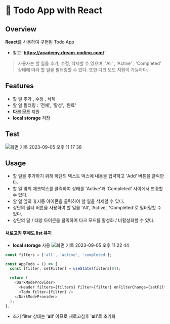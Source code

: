 # 📕 Todo App with React

## Overview

**React**를 사용하여 구현된 Todo App

- 참고 **'https://academy.dream-coding.com/'**

> 사용자는 할 일을 추가, 수정, 삭제할 수 있으며, 'All' , 'Active' , 'Completed' 상태에 따라 할 일을 필터링할 수 있다. 또한 다크 모드 지원이 가능하다.

## Features

- 할 일 추가 , 수정 , 삭제
- 할 일 필터링 : '전체', '활성', '완료'
- **다크 모드** 지원
- **local storage** 저장

## Test

![화면 기록 2023-09-05 오후 11 17 38](https://github.com/Tultae/other-react-todo-app/assets/129868019/9e3bf369-916d-4029-b6eb-72c07bf4d5a1)

## Usage

- 할 일을 추가하기 위해 하단의 텍스트 박스에 내용을 입력하고 'Add' 버튼을 클릭한다.
- 할 일 옆의 체크박스를 클릭하여 상태를 'Active'과 'Completed' 사이에서 변경할 수 있다.
- 할 일 옆의 휴지통 아이콘을 클릭하여 할 일을 삭제할 수 있다.
- 상단의 필터 버튼을 사용하여 할 일을 'All', 'Active', 'Completed'로 필터링할 수 있다.
- 상단의 달 / 태양 아이콘을 클릭하여 다크 모드를 활성화 / 비활성화할 수 있다.

#### 새로고침 후에도 list 유지

- **local storage** 사용
  ![화면 기록 2023-09-05 오후 11 22 44](https://github.com/Tultae/other-react-todo-app/assets/129868019/0132b566-4a30-4ec1-919e-db947b024b58)

```javascript
const filters = ['all', 'active', 'completed'];

const AppTodo = () => {
  const [filter, setFilter] = useState(filters[0]);

  return (
    <DarkModeProvider>
      <Header filters={filters} filter={filter} onFilterChange={setFilter} />
      <Todo filter={filter} />
    </DarkModeProvider>
  );
};
```

- 초기 filter 상태는 '**all**' 이므로 새로고침후 '**all**'로 초기화
